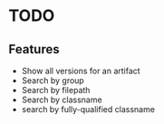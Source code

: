 # TODO

## Features
* Show all versions for an artifact
* Search by group
* Search by filepath
* Search by classname
* search by fully-qualified classname
